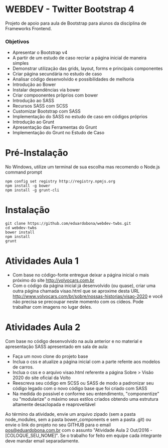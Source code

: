 # WEBDEV - Twitter Bootstrap 4

Projeto de apoio para aula de Bootstrap para alunos da disciplina de Frameworks Frontend.

### Objetivos

- Apresentar o Bootstrap v4
- A partir de um estudo de caso recriar a página inicial de maneira simples
- Demonstrar utilização das grids, layout, forms e principais componentes
- Criar página secundária no estudo de caso
- Analisar código desenvolvido e possibilidades de melhoria
- Introdução ao Bower
- Instalar dependëncias via bower
- Criar compoonentes prõprios com bower
- Introdução ao SASS
- Recursos SASS com SCSS
- Customizar Bootstrap com SASS
- Implementação do SASS no estudo de caso em códigos próprios
- Introdução ao Grunt
- Apresentação das Ferramentas do Grunt
- Implementação do Grunt no Estudo de Caso

# Pré-Instalação
No Windows, utilize um terminal de sua escolha mas recomendo o Node.js command prompt
```
npm config set registry http://registry.npmjs.org
npm install -g bower
npm install -g grunt-cli
```

# Instalação
```
git clone https://github.com/eduardobona/webdev-twbs.git
cd webdev-twbs
bower install
npm install
grunt
```

# Atividades Aula 1
- Com base no código-fonte entregue deixar a página inicial o mais próximo do site http://volvocars.com.br
- Com o código da página inicial já desenvolvido (ou quase), criar uma outra página chamada visao.html que se aproxime desta URL http://www.volvocars.com/br/sobre/nossas-historias/visao-2020 e você não precisa se precoupar neste momento com os cídeos. Pode trabalhar com imagens no lugar deles.

# Atividades Aula 2
Com base no código desenvolvido na aula anterior e no material e apresentação SASS apresentado em sala de aula:

- Faça um novo clone do projeto base
- Inclua o css e atualize a página inicial com a parte refente aos modelos de carros.
- Inclua o css e o arquivo visao.html referente a página Sobre > Visão 2020 do site oficial da Volto
- Reescreva seu código em SCSS ou SASS de modo a padronizar seu código legado com o novo código base que foi criado com SASS
- Na medida do possível e conforme seu entendimento, "componentize" ou "modularize" o máximo seus estilos criados obtendo uma estrutura altamente desaclopada e reaproveitável

Ao término da atividade, 
envie um arquivo zipado (sem a pasta node_modules, sem a pasta bower_components e sem a pasta .git) ou envie o link do projeto no seu GITHUB para o email pos@eduardobona.com.br com o assunto "Atividade Aula 2 Out/2016 - [COLOQUE_SEU_NOME]". Se o trabalho for feito em equipe cada integrante deve mandar email separadamente.
